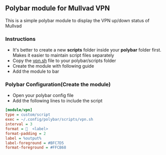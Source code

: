 ## Polybar module for Mullvad VPN

This is a simple polybar module to display the VPN up/down status of Mullvad

### Instructions

+ It's better to create a new **scripts** folder inside your **polybar** folder first. Makes it easier to maintain script files separately
+ Copy the [vpn.sh](https://github.com/yasanthachamara/polybar-mullvad/blob/master/vpn.sh) file to your polybar/scripts folder
+ Create the module with following guide
+ Add the module to bar

### Polybar Configuration(Create the module)

+ Open your polybar config file
+ Add the following lines to include the script

```ini
[module/vpn]
type = custom/script
exec = ~/.config/polybar/scripts/vpn.sh
interval = 3
format =   <label>
format-padding = 2
label = %output%
label-foreground = #BFC7D5
format-foreground = #FFCB68
```
